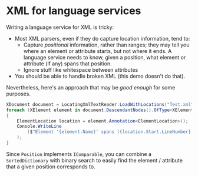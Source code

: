 # XML for language services

Writing a language service for XML is tricky:

* Most XML parsers, even if they do capture location information, tend to:
  * Capture _positional_ information, rather than ranges; they may tell you where an element or attribute starts, but not where it ends. A language service needs to know, given a position, what element or attribute (if any) spans that position.
  * Ignore stuff like whitespace between attributes
* You should be able to handle broken XML (this demo doesn't do that).

Nevertheless, here's an approach that may be _good enough_ for some purposes.

```csharp
XDocument document = LocatingXmlTextReader.LoadWithLocations("Test.xml");
foreach (XElement element in document.DescendantNodes().OfType<XElement>())
{
    ElementLocation location = element.Annotation<ElementLocation>();
    Console.WriteLine
        ($"Element '{element.Name}' spans ({location.Start.LineNumber},{location.Start.ColumnNumber}) to ({location.End.LineNumber},{location.End.ColumnNumber})"
    );
}
```

Since `Position` implements `IComparable`, you can combine a `SortedDictionary` with binary search to easily find the element / attribute that a given position corresponds to.
